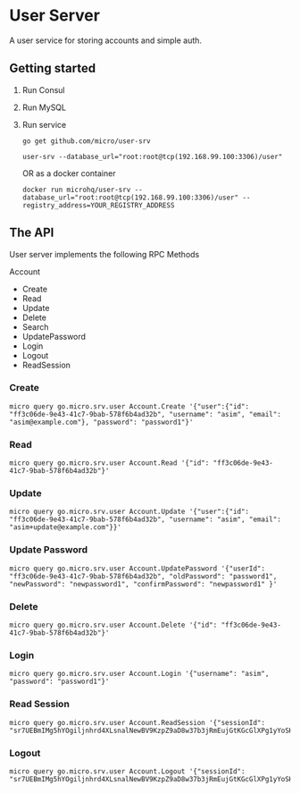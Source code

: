 # User Server

A user service for storing accounts and simple auth.

## Getting started

1. Run Consul
2. Run MySQL
3. Run service

	```shell
	go get github.com/micro/user-srv
	```

	```shell
	user-srv --database_url="root:root@tcp(192.168.99.100:3306)/user"
	```

	OR as a docker container

	```shell
	docker run microhq/user-srv --database_url="root:root@tcp(192.168.99.100:3306)/user" --registry_address=YOUR_REGISTRY_ADDRESS
	```

## The API

User server implements the following RPC Methods

Account
- Create
- Read
- Update
- Delete
- Search
- UpdatePassword
- Login
- Logout
- ReadSession


### Create

```shell
micro query go.micro.srv.user Account.Create '{"user":{"id": "ff3c06de-9e43-41c7-9bab-578f6b4ad32b", "username": "asim", "email": "asim@example.com"}, "password": "password1"}'
```

### Read

```shell
micro query go.micro.srv.user Account.Read '{"id": "ff3c06de-9e43-41c7-9bab-578f6b4ad32b"}'
```

### Update

```shell
micro query go.micro.srv.user Account.Update '{"user":{"id": "ff3c06de-9e43-41c7-9bab-578f6b4ad32b", "username": "asim", "email": "asim+update@example.com"}}'
```

### Update Password

```shell
micro query go.micro.srv.user Account.UpdatePassword '{"userId": "ff3c06de-9e43-41c7-9bab-578f6b4ad32b", "oldPassword": "password1", "newPassword": "newpassword1", "confirmPassword": "newpassword1" }'
```

### Delete

```shell
micro query go.micro.srv.user Account.Delete '{"id": "ff3c06de-9e43-41c7-9bab-578f6b4ad32b"}'
```

### Login

```shell
micro query go.micro.srv.user Account.Login '{"username": "asim", "password": "password1"}'
```

### Read Session

```shell
micro query go.micro.srv.user Account.ReadSession '{"sessionId": "sr7UEBmIMg5hYOgiljnhrd4XLsnalNewBV9KzpZ9aD8w37b3jRmEujGtKGcGlXPg1yYoSHR3RLy66ugglw0tofTNGm57NrNYUHsFxfwuGC6pvCn8BecB7aEF6UxTyVFq"}'
```

### Logout

```shell
micro query go.micro.srv.user Account.Logout '{"sessionId": "sr7UEBmIMg5hYOgiljnhrd4XLsnalNewBV9KzpZ9aD8w37b3jRmEujGtKGcGlXPg1yYoSHR3RLy66ugglw0tofTNGm57NrNYUHsFxfwuGC6pvCn8BecB7aEF6UxTyVFq"}'
```
